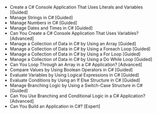 - Create a C# Console Application That Uses Literals and Variables [Guided]
- Manage Strings in C# [Guided]
- Manage Numbers in C# [Guided]
- Manage Dates and Times in C# [Guided]
- Can You Create a C# Console Application That Uses Variables? [Advanced]
- Manage a Collection of Data in C# by Using an Array [Guided]
- Manage a Collection of Data in C# by Using a Foreach Loop [Guided]
- Manage a Collection of Data in C# by Using a For Loop [Guided]
- Manage a Collection of Data in C# by Using a Do While Loop [Guided]
- Can You Loop Through an Array in a C# Application? [Advanced]
- Compare Values by Using Boolean Operators in C# [Guided]
- Evaluate Variables by Using Logical Expressions in C# [Guided]
- Evaluate Conditions by Using an If Else Structure in C# [Guided]
- Manage Branching Logic by Using a Switch-Case Structure in C# [Guided]
- Can You Use Branching and Conditional Logic in a C# Application? [Advanced]
- Can You Build an Application in C#? [Expert]
